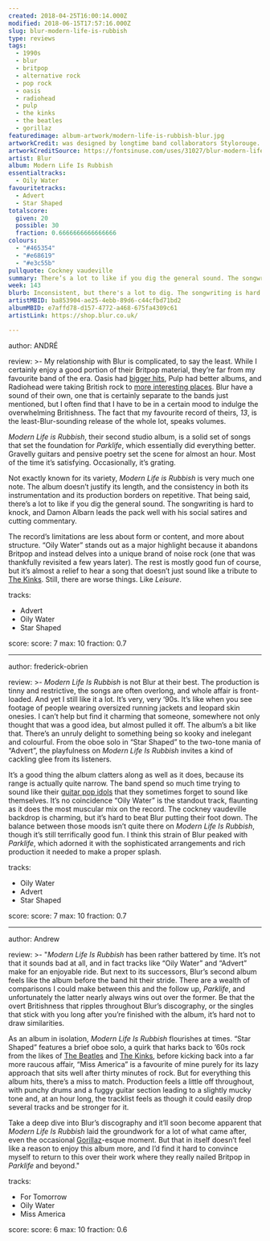 ```yaml
---
created: 2018-04-25T16:00:14.000Z
modified: 2018-06-15T17:57:16.000Z
slug: blur-modern-life-is-rubbish
type: reviews
tags:
  - 1990s
  - blur
  - britpop
  - alternative rock
  - pop rock
  - oasis
  - radiohead
  - pulp
  - the kinks
  - the beatles
  - gorillaz
featuredimage: album-artwork/modern-life-is-rubbish-blur.jpg
artworkCredit: was designed by longtime band collaborators Stylorouge. It features a painting of the Mallard steam engine by British artist Paul Gribble. The font used for the album title is Festival Titling, the official display face for the 1951 Festival of Britain.
artworkCreditSource: https://fontsinuse.com/uses/31027/blur-modern-life-is-rubbish-album-art
artist: Blur
album: Modern Life Is Rubbish
essentialtracks:
  - Oily Water
favouritetracks:
  - Advert
  - Star Shaped
totalscore:
  given: 20
  possible: 30
  fraction: 0.6666666666666666
colours:
  - "#465354"
  - "#e68619"
  - "#e3c55b"
pullquote: Cockney vaudeville
summary: There’s a lot to like if you dig the general sound. The songwriting is hard to knock, and Damon Albarn leads the pack well with his social satires and cutting commentary.
week: 143
blurb: Inconsistent, but there's a lot to dig. The songwriting is hard to knock, and Damon Albarn leads the pack well with his social satires and cutting commentary.
artistMBID: ba853904-ae25-4ebb-89d6-c44cfbd71bd2
albumMBID: e7affd78-d157-4772-a468-675fa4309c61
artistLink: https://shop.blur.co.uk/

---
```


author: ANDRÉ

review: >-
  My relationship with Blur is complicated, to say the least. While I certainly enjoy a good portion of their Britpop material, they’re far from my favourite band of the era. Oasis had [bigger hits](/reviews/oasis-definitely-maybe/), Pulp had better albums, and Radiohead were taking British rock to [more interesting places](/reviews/radiohead-ok-computer/). Blur have a sound of their own, one that is certainly separate to the bands just mentioned, but I often find that I have to be in a certain mood to indulge the overwhelming Britishness. The fact that my favourite record of theirs, *13*, is the least-Blur-sounding release of the whole lot, speaks volumes. 
  
  *Modern Life is Rubbish*, their second studio album, is a solid set of songs that set the foundation for *Parklife*, which essentially did everything better. Gravelly guitars and pensive poetry set the scene for almost an hour. Most of the time it’s satisfying. Occasionally, it’s grating.

  Not exactly known for its variety, *Modern Life is Rubbish* is very much one note. The album doesn’t justify its length, and the consistency in both its instrumentation and its production borders on repetitive. That being said, there’s a lot to like if you dig the general sound. The songwriting is hard to knock, and Damon Albarn leads the pack well with his social satires and cutting commentary. 
  
  The record’s limitations are less about form or content, and more about structure. “Oily Water” stands out as a major highlight because it abandons Britpop and instead delves into a unique brand of noise rock (one that was thankfully revisited a few years later). The rest is mostly good fun of course, but it’s almost a relief to hear a song that doesn’t just sound like a tribute to [The Kinks](/reviews/the-kinks-arthur/). Still, there are worse things. Like *Leisure*.

tracks:
  - Advert
  - ­­Oily Water
  - ­­Star Shaped

score:
  score: 7
  max: 10
  fraction: 0.7

---
author: frederick-obrien

review: >-
  *Modern Life Is Rubbish* is not Blur at their best. The production is tinny and restrictive, the songs are often overlong, and whole affair is front-loaded. And yet I still like it a lot. It’s very, very ‘90s. It’s like when you see footage of people wearing oversized running jackets and leopard skin onesies. I can’t help but find it charming that someone, somewhere not only thought that was a good idea, but almost pulled it off. The album’s a bit like that. There’s an unruly delight to something being so kooky and inelegant and colourful. From the oboe solo in “Star Shaped” to the two-tone mania of “Advert”, the playfulness on *Modern Life Is Rubbish* invites a kind of cackling glee from its listeners.

  It’s a good thing the album clatters along as well as it does, because its range is actually quite narrow. The band spend so much time trying to sound like their [guitar pop idols](/reviews/the-kinks-arthur/) that they sometimes forget to sound like themselves. It’s no coincidence “Oily Water” is the standout track, flaunting as it does the most muscular mix on the record. The cockney vaudeville backdrop is charming, but it’s hard to beat Blur putting their foot down. The balance between those moods isn’t quite there on *Modern Life Is Rubbish*, though it’s still terrifically good fun. I think this strain of Blur peaked with *Parklife*, which adorned it with the sophisticated arrangements and rich production it needed to make a proper splash.

tracks:
  - Oily Water
  - ­­Advert
  - ­­Star Shaped

score:
  score: 7
  max: 10
  fraction: 0.7

---
author: Andrew

review: >-
  "*Modern Life Is Rubbish* has been rather battered by time. It’s not that it sounds bad at all, and in fact tracks like “Oily Water” and “Advert” make for an enjoyable ride. But next to its successors, Blur’s second album feels like the album before the band hit their stride. There are a wealth of comparisons I could make between this and the follow up, *Parklife*, and unfortunately the latter nearly always wins out over the former. Be that the overt Britishness that ripples throughout Blur’s discography, or the singles that stick with you long after you’re finished with the album, it’s hard not to draw similarities. 
  
  As an album in isolation, *Modern Life Is Rubbish* flourishes at times. “Star Shaped” features a brief oboe solo, a quirk that harks back to ’60s rock from the likes of [The Beatles](/reviews/the-beatles-revolver/) and [The Kinks](/reviews/the-kinks-arthur/), before kicking back into a far more raucous affair, “Miss America” is a favourite of mine purely for its lazy approach that sits well after thirty minutes of rock. But for everything this album hits, there’s a miss to match. Production feels a little off throughout, with punchy drums and a fuggy guitar section leading to a slightly mucky tone and, at an hour long, the tracklist feels as though it could easily drop several tracks and be stronger for it. 
  
  Take a deep dive into Blur’s discography and it’ll soon become apparent that *Modern Life Is Rubbish* laid the groundwork for a lot of what came after, even the occasional [Gorillaz](/reviews/gorillaz-demon-days/)-esque moment. But that in itself doesn’t feel like a reason to enjoy this album more, and I’d find it hard to convince myself to return to this over their work where they really nailed Britpop in *Parklife* and beyond."

tracks:
  - For Tomorrow
  - ­­Oily Water
  - ­­Miss America

score:
  score: 6
  max: 10
  fraction: 0.6
